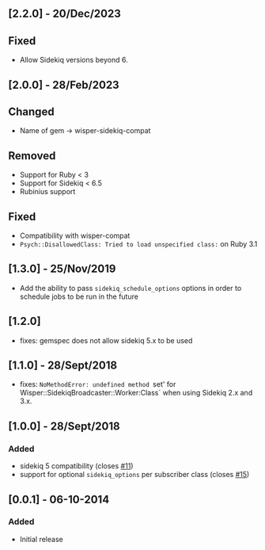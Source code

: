 ## [2.2.0] - 20/Dec/2023

## Fixed
- Allow Sidekiq versions beyond 6.

## [2.0.0] - 28/Feb/2023

## Changed
- Name of gem -> wisper-sidekiq-compat

## Removed
- Support for Ruby < 3
- Support for Sidekiq < 6.5
- Rubinius support

## Fixed
- Compatibility with wisper-compat
- `Psych::DisallowedClass: Tried to load unspecified class:` on Ruby 3.1

## [1.3.0] - 25/Nov/2019

- Add the ability to pass `sidekiq_schedule_options` options in order to schedule jobs to be run in the future

## [1.2.0]

- fixes: gemspec does not allow sidekiq 5.x to be used

## [1.1.0] - 28/Sept/2018

- fixes: `NoMethodError: undefined method `set' for
  Wisper::SidekiqBroadcaster::Worker:Class` when using Sidekiq 2.x and 3.x.

## [1.0.0] - 28/Sept/2018

### Added
- sidekiq 5 compatibility (closes [#11](https://github.com/krisleech/wisper-sidekiq/issues/11))
- support for optional `sidekiq_options` per subscriber class (closes [#15](https://github.com/krisleech/wisper-sidekiq/issues/15))

## [0.0.1] - 06-10-2014

### Added
- Initial release
